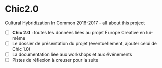 # Chic2.0
Cultural Hybridization In Common 2016-2017 - all about this project


- [ ] **Chic 2.0** : toutes les données liées au projet Europe Creative en lui-même
- [ ] Le dossier de présentation du projet (éventuellement, ajouter celui de Chic 1.0)
- [ ] La documentation liée aux workshops et aux événements
- [ ] Pistes de réflexion à creuser pour la suite
